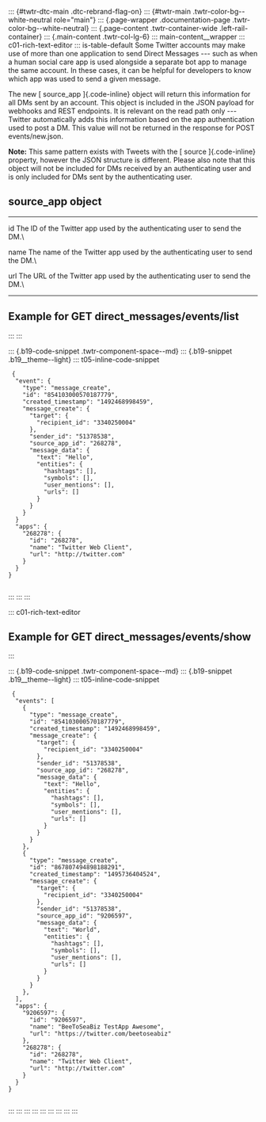 ::: {#twtr-dtc-main .dtc-rebrand-flag-on}
::: {#twtr-main .twtr-color-bg--white-neutral role="main"}
::: {.page-wrapper .documentation-page .twtr-color-bg--white-neutral}
::: {.page-content .twtr-container-wide .left-rail-container}
::: {.main-content .twtr-col-lg-6}
::: main-content__wrapper
::: c01-rich-text-editor
::: is-table-default
Some Twitter accounts may make use of more than one application to send
Direct Messages --- such as when a human social care app is used
alongside a separate bot app to manage the same account. In these cases,
it can be helpful for developers to know which app was used to send a
given message.

The new [ source_app ]{.code-inline} object will return this information
for all DMs sent by an account. This object is included in the JSON
payload for webhooks and REST endpoints. It is relevant on the read path
only --- Twitter automatically adds this information based on the app
authentication used to post a DM. This value will not be returned in the
response for POST events/new.json.

**Note:** This same pattern exists with Tweets with the [ source
]{.code-inline} property, however the JSON structure is different.
Please also note that this object will not be included for DMs received
by an authenticating user and is only included for DMs sent by the
authenticating user.

## source_app object

  ----------------------------------- -----------------------------------
  id                                  The ID of the Twitter app used by
                                      the authenticating user to send the
                                      DM.\

  name                                The name of the Twitter app used by
                                      the authenticating user to send the
                                      DM.\

  url                                 The URL of the Twitter app used by
                                      the authenticating user to send the
                                      DM.\
  ----------------------------------- -----------------------------------

## Example for GET direct_messages/events/list
:::
:::

::: {.b19-code-snippet .twtr-component-space--md}
::: {.b19-snippet .b19__theme--light}
::: t05-inline-code-snippet
``` line-numbers
 {
  "event": {
    "type": "message_create",
    "id": "854103000570187779",
    "created_timestamp": "1492468998459",
    "message_create": {
      "target": {
        "recipient_id": "3340250004"
      },
      "sender_id": "51378538",
      "source_app_id": "268278",
      "message_data": {
        "text": "Hello",
        "entities": {
          "hashtags": [],
          "symbols": [],
          "user_mentions": [],
          "urls": []
        }
      }
    }
  }
  "apps": {
    "268278": {
      "id": "268278",
      "name": "Twitter Web Client",
      "url": "http://twitter.com"
    }
  }
}
    
```
:::
:::
:::

::: c01-rich-text-editor
## Example for GET direct_messages/events/show
:::

::: {.b19-code-snippet .twtr-component-space--md}
::: {.b19-snippet .b19__theme--light}
::: t05-inline-code-snippet
``` line-numbers
 {
  "events": [
    {
      "type": "message_create",
      "id": "854103000570187779",
      "created_timestamp": "1492468998459",
      "message_create": {
        "target": {
          "recipient_id": "3340250004"
        },
        "sender_id": "51378538",
        "source_app_id": "268278",
        "message_data": {
          "text": "Hello",
          "entities": {
            "hashtags": [],
            "symbols": [],
            "user_mentions": [],
            "urls": []
          }
        }
      }
    },
    {
      "type": "message_create",
      "id": "867807494898188291",
      "created_timestamp": "1495736404524",
      "message_create": {
        "target": {
          "recipient_id": "3340250004"
        },
        "sender_id": "51378538",
        "source_app_id": "9206597",
        "message_data": {
          "text": "World",
          "entities": {
            "hashtags": [],
            "symbols": [],
            "user_mentions": [],
            "urls": []
          }
        }
      }
    },
  ],
  "apps": {
    "9206597": {
      "id": "9206597",
      "name": "BeeToSeaBiz TestApp Awesome",
      "url": "https://twitter.com/beetoseabiz"
    },
    "268278": {
      "id": "268278",
      "name": "Twitter Web Client",
      "url": "http://twitter.com"
    }
  }
}
    
```
:::
:::
:::
:::
:::
:::
:::
:::
:::
